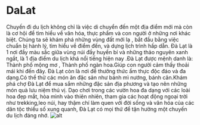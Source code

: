 # DaLat
Chuyến đi du lịch không chỉ là việc di chuyển đến một địa điểm mới mà còn là cơ hội để tìm hiểu về văn hóa, thực phẩm và con người ở những nơi khác biệt.
Chúng ta sẽ khám phá những vùng đất mới lạ , bắt đầu bằng việc chuẩn bị hành lý, tìm hiểu về điểm đến, và dựng lịch trình hấp dẫn. 
Đà Lạt là 1 nơi đầy màu sắc giữa vùng núi đầy huyền bí và những thảo nguyên xanh ngắt, là 1 địa điểm du lịch khá nổi tiếng hiện nay .Đà Lạt được mệnh danh là: Thành phố mộng mơ , Thành phố ngàn hoa.Giúp con người cảm thấy thoải mái khi đến đây.
Đà Lạt còn là nơi để thưởng thức ẩm thực độc đáo và đa dạng.Có thể thử các món ăn đặc sản như bánh mì nướng, bánh căn.Khám phá chợ Đà Lạt để mua sắm những đặc sản địa phương và tạo nên những món quà lưu niệm thú vị.
Dạo chơi trong các vườn hoa đa dạng với các loài hoa đẹp mắt, hòa mình vào thiên nhiên, tham gia các hoạt động ngoại trời như trekking,leo núi, hay thậm chí làm quen với đời sống và văn hóa của các dân tộc thiểu số xung quanh, Đà Lạt có mọi thứ để  tận hưởng một chuyến du lịch đáng nhớ.
![alt](https://nhatrang-tourist.com/image/catalog/untitled%20folder%201/%C4%90%C3%A0%20L%E1%BA%A1t/thung%20lung%205.jpg)
